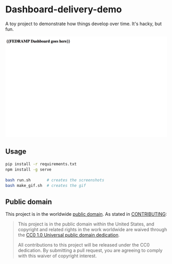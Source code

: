 # Dashboard-delivery-demo

A toy project to demonstrate how things develop over time. It's hacky, but fun.

![](animation.gif)

## Usage

``` sh
pip install -r requirements.txt
npm install -g serve

bash run.sh       # creates the screenshots
bash make_gif.sh  # creates the gif
```

## Public domain

This project is in the worldwide [public domain](LICENSE.md). As stated in [CONTRIBUTING](CONTRIBUTING.md):

> This project is in the public domain within the United States, and copyright and related rights in the work worldwide are waived through the [CC0 1.0 Universal public domain dedication](https://creativecommons.org/publicdomain/zero/1.0/).
>
> All contributions to this project will be released under the CC0 dedication. By submitting a pull request, you are agreeing to comply with this waiver of copyright interest.

